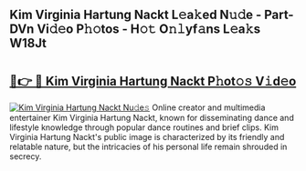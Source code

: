 ## Kim Virginia Hartung Nackt L𝚎a𝚔ed N𝚞𝚍e - Part-DVn Vi𝚍𝚎o P𝚑𝚘tos - H𝚘𝚝 O𝚗𝚕yf𝚊ns L𝚎a𝚔s W18Jt

# <h2><a href="http://kf5nby.oniu.top/?m=Kim+Virginia+Hartung+Nackt">🔗👉 🔴 Kim Virginia Hartung Nackt P𝚑ot𝚘𝚜 V𝚒d𝚎o</a></h2>

[![Kim Virginia Hartung Nackt Nu𝚍e𝚜](https://i.imgur.com/0qMVB7G.gif)](http://kf5nby.oniu.top/?m=Kim+Virginia+Hartung+Nackt)
Online creator and multimedia entertainer Kim Virginia Hartung Nackt, known for disseminating dance and lifestyle knowledge through popular dance routines and brief clips. Kim Virginia Hartung Nackt's public image is characterized by its friendly and relatable nature, but the intricacies of his personal life remain shrouded in secrecy.  
